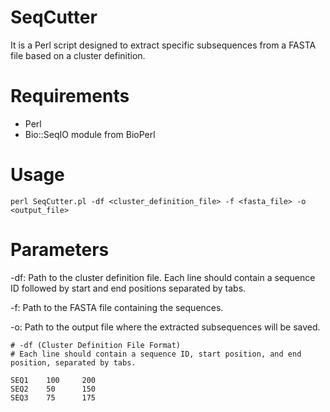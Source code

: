 # SeqCutter
 It is a Perl script designed to extract specific subsequences from a FASTA file based on a cluster definition.

# Requirements 

* Perl
* Bio::SeqIO module from BioPerl

# Usage

`perl SeqCutter.pl -df <cluster_definition_file> -f <fasta_file> -o <output_file>`

# Parameters

-df: Path to the cluster definition file. Each line should contain a sequence ID followed by start and end positions separated by tabs.

-f: Path to the FASTA file containing the sequences.

-o: Path to the output file where the extracted subsequences will be saved.


```plaintext
# -df (Cluster Definition File Format)
# Each line should contain a sequence ID, start position, and end position, separated by tabs.

SEQ1    100     200
SEQ2    50      150
SEQ3    75      175

